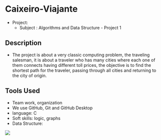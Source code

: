 # Caixeiro-Viajante

- Project: 
  - Subject : Algorithms and Data Structure - Project 1
  
## Description
  - The project is about a very classic computing problem, the traveling salesman, it is about a traveler who has many cities where each one of them connects having different toll prices, the objective is to find the shortest path for the traveler, passing through all cities and returning to the city of origin.
 
## Tools Used
- Team work, organization
- We use GitHub, Git and GitHub Desktop
- language: C
- Soft skills: logic, graphs
- Data Structure: 

![](https://www.ime.usp.br/~pf/algoritmos_para_grafos/aulas/figs/Sedgewick-Wayne/TinyNetworkOnly.png)
